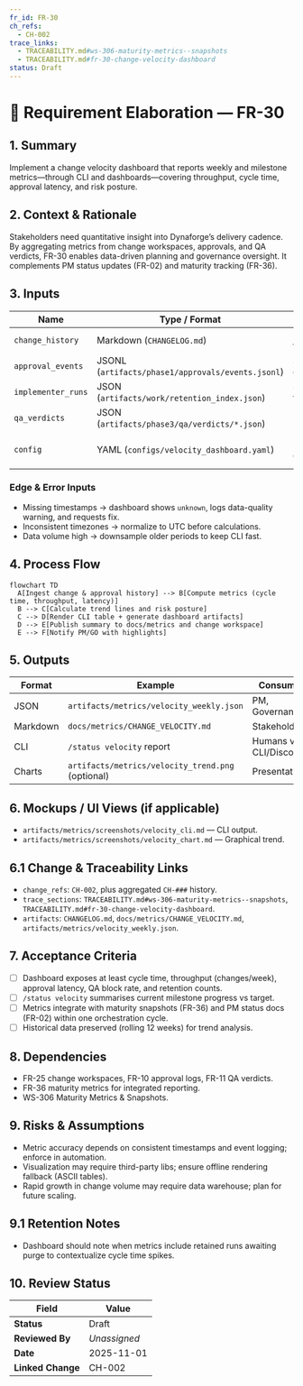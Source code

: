 ```yaml
---
fr_id: FR-30
ch_refs:
  - CH-002
trace_links:
  - TRACEABILITY.md#ws-306-maturity-metrics--snapshots
  - TRACEABILITY.md#fr-30-change-velocity-dashboard
status: Draft
---
```


# 🧩 Requirement Elaboration — FR-30

## 1. Summary
Implement a change velocity dashboard that reports weekly and milestone metrics—through CLI and dashboards—covering throughput, cycle time, approval latency, and risk posture.

## 2. Context & Rationale
Stakeholders need quantitative insight into Dynaforge’s delivery cadence. By aggregating metrics from change workspaces, approvals, and QA verdicts, FR-30 enables data-driven planning and governance oversight. It complements PM status updates (FR-02) and maturity tracking (FR-36).

## 3. Inputs
| Name | Type / Format | Example | Notes |
|------|----------------|---------|-------|
| `change_history` | Markdown (`CHANGELOG.md`) | Entries with timestamps | Source data. |
| `approval_events` | JSONL (`artifacts/phase1/approvals/events.jsonl`) | Stage decisions | For latency metrics. |
| `implementer_runs` | JSON (`artifacts/work/retention_index.json`) | Start/end times | Cycle time measurement. |
| `qa_verdicts` | JSON (`artifacts/phase3/qa/verdicts/*.json`) | PASS/BLOCK | QA gating stats. |
| `config` | YAML (`configs/velocity_dashboard.yaml`) | metric definitions | Allows custom thresholds. |

### Edge & Error Inputs
- Missing timestamps → dashboard shows `unknown`, logs data-quality warning, and requests fix.
- Inconsistent timezones → normalize to UTC before calculations.
- Data volume high → downsample older periods to keep CLI fast.

## 4. Process Flow
```mermaid
flowchart TD
  A[Ingest change & approval history] --> B[Compute metrics (cycle time, throughput, latency)]
  B --> C[Calculate trend lines and risk posture]
  C --> D[Render CLI table + generate dashboard artifacts]
  D --> E[Publish summary to docs/metrics and change workspace]
  E --> F[Notify PM/GO with highlights]
```

## 5. Outputs
| Format | Example | Consumer |
|--------|---------|----------|
| JSON | `artifacts/metrics/velocity_weekly.json` | PM, Governance |
| Markdown | `docs/metrics/CHANGE_VELOCITY.md` | Stakeholders |
| CLI | `/status velocity` report | Humans via CLI/Discord |
| Charts | `artifacts/metrics/velocity_trend.png` (optional) | Presentations |

## 6. Mockups / UI Views (if applicable)
- `artifacts/metrics/screenshots/velocity_cli.md` — CLI output.
- `artifacts/metrics/screenshots/velocity_chart.md` — Graphical trend.

## 6.1 Change & Traceability Links
- `change_refs`: `CH-002`, plus aggregated `CH-###` history.
- `trace_sections`: `TRACEABILITY.md#ws-306-maturity-metrics--snapshots`, `TRACEABILITY.md#fr-30-change-velocity-dashboard`.
- `artifacts`: `CHANGELOG.md`, `docs/metrics/CHANGE_VELOCITY.md`, `artifacts/metrics/velocity_weekly.json`.

## 7. Acceptance Criteria
* [ ] Dashboard exposes at least cycle time, throughput (changes/week), approval latency, QA block rate, and retention counts.
* [ ] `/status velocity` summarises current milestone progress vs target.
* [ ] Metrics integrate with maturity snapshots (FR-36) and PM status docs (FR-02) within one orchestration cycle.
* [ ] Historical data preserved (rolling 12 weeks) for trend analysis.

## 8. Dependencies
- FR-25 change workspaces, FR-10 approval logs, FR-11 QA verdicts.
- FR-36 maturity metrics for integrated reporting.
- WS-306 Maturity Metrics & Snapshots.

## 9. Risks & Assumptions
- Metric accuracy depends on consistent timestamps and event logging; enforce in automation.
- Visualization may require third-party libs; ensure offline rendering fallback (ASCII tables).
- Rapid growth in change volume may require data warehouse; plan for future scaling.

## 9.1 Retention Notes
- Dashboard should note when metrics include retained runs awaiting purge to contextualize cycle time spikes.

## 10. Review Status
| Field | Value |
|-------|-------|
| **Status** | Draft |
| **Reviewed By** | _Unassigned_ |
| **Date** | 2025-11-01 |
| **Linked Change** | CH-002 |
